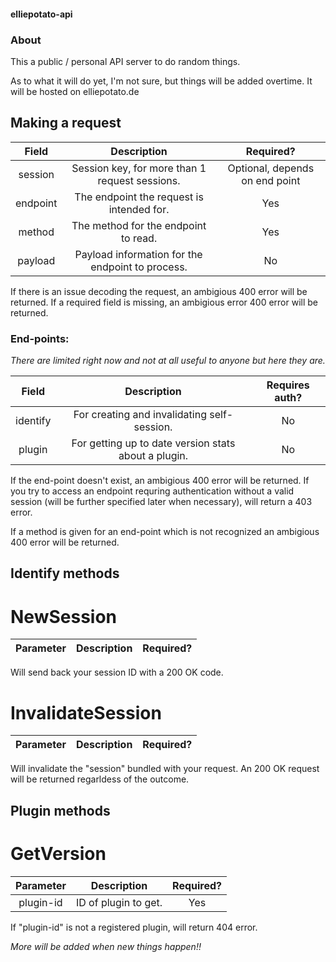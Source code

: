 #### elliepotato-api

### About
This a public / personal API server to do random things.

As to what it will do yet, I'm not sure, but things will be added overtime.
It will be hosted on elliepotato.de

## Making a request
| Field     | Description                                     | Required?                      |
| :-------: | :---------------------------------------------: | :----------------------------: |
| session   | Session key, for more than 1 request sessions.  | Optional, depends on end point |
| endpoint  | The endpoint the request is intended for.       | Yes                            |
| method    | The method for the endpoint to read.            | Yes                            |
| payload   | Payload information for the endpoint to process.| No                             |

If there is an issue decoding the request, an ambigious 400 error will be returned.
If a required field is missing, an ambigious error 400 error will be returned.

### End-points:
*There are limited right now and not at all useful to anyone but here they are.*

| Field     | Description                                          | Requires auth? |
| :-------: | :--------------------------------------------------: | :------------: |
| identify  | For creating and invalidating self-session.          | No             |
| plugin    | For getting up to date version stats about a plugin. | No             |

If the end-point doesn't exist, an ambigious 400 error will be returned.
If you try to access an endpoint requring authentication without a valid session (will be further specified later when necessary), will return a 403 error.

If a method is given for an end-point which is not recognized an ambigious 400 error will be returned.

## Identify methods

# NewSession
| Parameter | Description          | Required? |
| :-------: | :------------------: | :-------: |

Will send back your session ID with a 200 OK code.

# InvalidateSession
| Parameter | Description          | Required? |
| :-------: | :------------------: | :-------: |

Will invalidate the "session" bundled with your request. 
An 200 OK request will be returned regarldess of the outcome.

## Plugin methods

# GetVersion
| Parameter | Description          | Required? |
| :-------: | :------------------: | :-------: |
| plugin-id | ID of plugin to get. | Yes       |

If "plugin-id" is not a registered plugin, will return 404 error.

*More will be added when new things happen!!*
